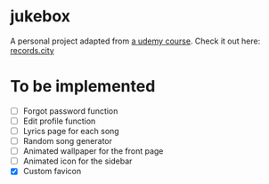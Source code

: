 # jukebox

A personal project adapted from [a udemy course](https://www.udemy.com/course/spotify-clone/).
Check it out here: [records.city](https://www.records.city)

# To be implemented

- [ ] Forgot password function
- [ ] Edit profile function
- [ ] Lyrics page for each song
- [ ] Random song generator
- [ ] Animated wallpaper for the front page
- [ ] Animated icon for the sidebar
- [x] Custom favicon
